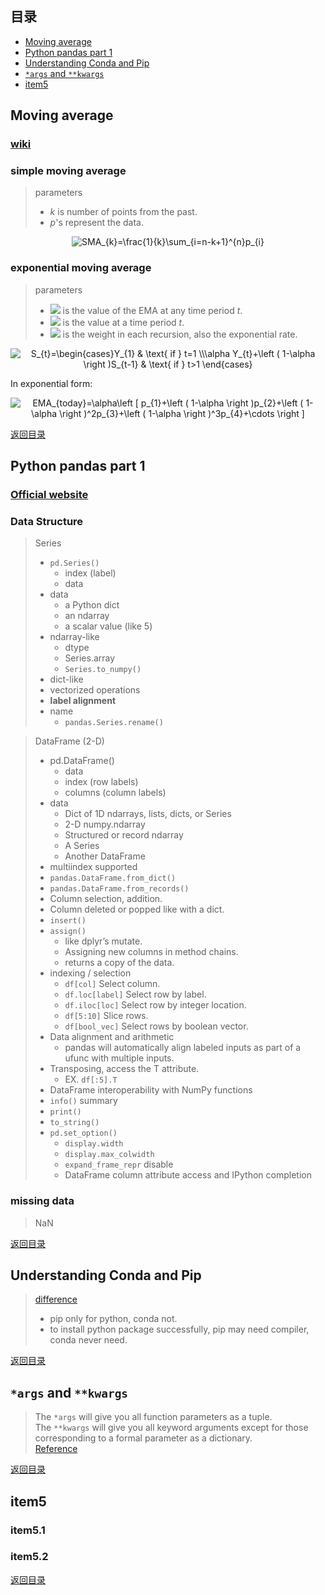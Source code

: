 ## <span id="jump0">目录<span>
  
  * [Moving average](#jump1)
  * [Python pandas part 1](#jump2)
  * [Understanding Conda and Pip](#jump3)
  * [`*args` and `**kwargs`](#jump4)
  * [item5](#jump5)

## <span id="jump1">Moving average<span>

  ### [wiki](https://en.wikipedia.org/wiki/Moving_average)
  ### simple moving average
  > parameters
  > + *k* is number of points from the past.
  > + *p*'s represent the data.

<p align="center">
  <img src="https://latex.codecogs.com/svg.image?SMA_{k}=\frac{1}{k}\sum_{i=n-k&plus;1}^{n}p_{i}" title="SMA_{k}=\frac{1}{k}\sum_{i=n-k+1}^{n}p_{i}" />
<p>
  
  ### exponential moving average
  > parameters
  > + ![](https://latex.codecogs.com/svg.image?S_{t})  is the value of the EMA at any time period *t*.
  > + ![](https://latex.codecogs.com/svg.image?Y_{t})  is the value at a time period *t*.
  > + ![](https://latex.codecogs.com/svg.image?1-\alpha) is the weight in each recursion, also the exponential rate.

<p align="center">
  <img src="https://latex.codecogs.com/svg.image?S_{t}=\begin{cases}Y_{1}&space;&&space;\text{&space;if&space;}&space;t=1&space;\\\alpha&space;Y_{t}&plus;\left&space;(&space;1-\alpha&space;\right&space;)S_{t-1}&space;&&space;\text{&space;if&space;}&space;t>1&space;\end{cases}" title="S_{t}=\begin{cases}Y_{1} & \text{ if } t=1 \\\alpha Y_{t}+\left ( 1-\alpha \right )S_{t-1} & \text{ if } t>1 \end{cases}" />
<p>
  
  In exponential form:
<p align="center">
  <img src="https://latex.codecogs.com/svg.image?EMA_{today}=\alpha\left&space;[&space;p_{1}&plus;\left&space;(&space;1-\alpha&space;\right&space;)p_{2}&plus;\left&space;(&space;1-\alpha&space;\right&space;)^2p_{3}&plus;\left&space;(&space;1-\alpha&space;\right&space;)^3p_{4}&plus;\cdots&space;&space;\right&space;]" title="EMA_{today}=\alpha\left [ p_{1}+\left ( 1-\alpha \right )p_{2}+\left ( 1-\alpha \right )^2p_{3}+\left ( 1-\alpha \right )^3p_{4}+\cdots \right ]" />
<p>
  
[返回目录](#jump0)


## <span id="jump2">Python pandas part 1<span>
  
  ### [Official website](https://pandas.pydata.org/)
  
  ### Data Structure
  > Series
  > + `pd.Series()`
  >   + index (label)
  >   + data
  > + data
  >   + a Python dict
  >   + an ndarray
  >   + a scalar value (like 5)
  > + ndarray-like
  >   + dtype
  >   + Series.array
  >   + `Series.to_numpy()`
  > + dict-like
  > + vectorized operations
  > + **label alignment**
  > + name
  >   + `pandas.Series.rename()`

  > DataFrame (2-D)
  > + pd.DataFrame()
  >   + data
  >   + index (row labels)
  >   + columns (column labels)
  > + data
  >   + Dict of 1D ndarrays, lists, dicts, or Series
  >   + 2-D numpy.ndarray
  >   + Structured or record ndarray
  >   + A Series
  >   + Another DataFrame
  > + multiindex supported
  > + `pandas.DataFrame.from_dict()`
  > + `pandas.DataFrame.from_records()`
  > + Column selection, addition.
  > + Column deleted or popped like with a dict.
  > + `insert()`
  > + `assign()`
  >   + like dplyr’s mutate.
  >   + Assigning new columns in method chains.
  >   + returns a copy of the data.
  > + indexing / selection
  >   + `df[col]` Select column.
  >   + `df.loc[label]` Select row by label.
  >   + `df.iloc[loc]` Select row by integer location.
  >   + `df[5:10]` Slice rows.
  >   + `df[bool_vec]` Select rows by boolean vector.
  > + Data alignment and arithmetic
  >   + pandas will automatically align labeled inputs as part of a ufunc with multiple inputs.
  > + Transposing, access the T attribute.
  >   + EX. `df[:5].T`
  > + DataFrame interoperability with NumPy functions
  > + `info()` summary
  > + `print()` 
  > + `to_string()`
  > + `pd.set_option()`
  >   + `display.width`
  >   + `display.max_colwidth`
  >   + `expand_frame_repr` disable
  >   + DataFrame column attribute access and IPython completion
 
  ### missing data
  > NaN
  
 
[返回目录](#jump0)

## <span id="jump3">Understanding Conda and Pip<span>
  
  > [difference](https://www.anaconda.com/blog/understanding-conda-and-pip)
  > + pip only for python, conda not.
  > + to install python package successfully, pip may need compiler, conda never need.
 

[返回目录](#jump0)

## <span id="jump4">`*args` and `**kwargs`<span>
  
  > The `*args` will give you all function parameters as a tuple.  
  > The `**kwargs` will give you all keyword arguments except for those corresponding to a formal parameter as a dictionary.  
  > [Reference](https://stackoverflow.com/questions/36901/what-does-double-star-asterisk-and-star-asterisk-do-for-parameters)

[返回目录](#jump0)


## <span id="jump5">item5<span>
  
  ### item5.1
 
  ### item5.2
  
[返回目录](#jump0)

